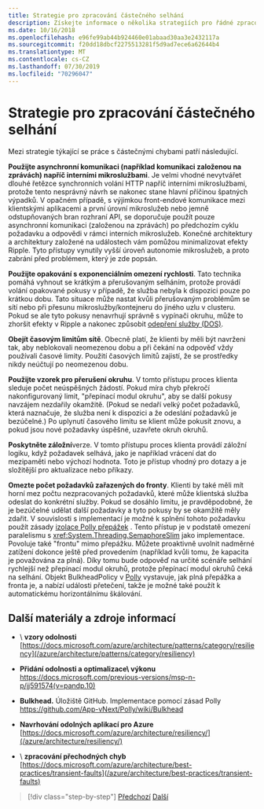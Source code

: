 ```yaml
---
title: Strategie pro zpracování částečného selhání
description: Získejte informace o několika strategiích pro řádné zpracování částečných selhání.
ms.date: 10/16/2018
ms.openlocfilehash: e96fe99ab44b924460e01abaad30aa3e2432117a
ms.sourcegitcommit: f20dd18dbcf2275513281f5d9ad7ece6a62644b4
ms.translationtype: MT
ms.contentlocale: cs-CZ
ms.lasthandoff: 07/30/2019
ms.locfileid: "70296047"
---
```

# <a name="strategies-to-handle-partial-failure"></a>Strategie pro zpracování částečného selhání

Mezi strategie týkající se práce s částečnými chybami patří následující.

**Použijte asynchronní komunikaci (například komunikaci založenou na zprávách) napříč interními mikroslužbami**. Je velmi vhodné nevytvářet dlouhé řetězce synchronních volání HTTP napříč interními mikroslužbami, protože tento nesprávný návrh se nakonec stane hlavní příčinou špatných výpadků. V opačném případě, s výjimkou front-endové komunikace mezi klientskými aplikacemi a první úrovní mikroslužeb nebo jemně odstupňovaných bran rozhraní API, se doporučuje použít pouze asynchronní komunikaci (založenou na zprávách) po předchozím cyklu požadavku a odpovědi v rámci interních mikroslužeb. Konečné architektury a architektury založené na událostech vám pomůžou minimalizovat efekty Ripple. Tyto přístupy vynutily vyšší úroveň autonomie mikroslužeb, a proto zabrání před problémem, který je zde popsán.

**Použijte opakování s exponenciálním omezení rychlosti**. Tato technika pomáhá vyhnout se krátkým a přerušovaným selháním, protože provádí volání opakované pokusy v případě, že služba nebyla k dispozici pouze po krátkou dobu. Tato situace může nastat kvůli přerušovaným problémům se sítí nebo při přesunu mikroslužby/kontejneru do jiného uzlu v clusteru. Pokud se ale tyto pokusy nenavrhují správně s vypínači okruhu, může to zhoršit efekty v Ripple a nakonec způsobit [odepření služby (DOS)](https://en.wikipedia.org/wiki/Denial-of-service_attack).

**Obejít časovým limitům sítě**. Obecně platí, že klienti by měli být navrženi tak, aby neblokovali neomezenou dobu a při čekání na odpověď vždy používali časové limity. Použití časových limitů zajistí, že se prostředky nikdy neúčtují po neomezenou dobu.

**Použijte vzorek pro přerušení okruhu**. V tomto přístupu proces klienta sleduje počet neúspěšných žádostí. Pokud míra chyb překročí nakonfigurovaný limit, "přepínací modul okruhu", aby se další pokusy navzájem nezdařily okamžitě. (Pokud se nedaří velký počet požadavků, která naznačuje, že služba není k dispozici a že odeslání požadavků je bezúčelné.) Po uplynutí časového limitu se klient může pokusit znovu, a pokud jsou nové požadavky úspěšné, uzavřete okruh okruhů.

**Poskytněte záložní**verze. V tomto přístupu proces klienta provádí záložní logiku, když požadavek selhává, jako je například vrácení dat do mezipaměti nebo výchozí hodnota. Toto je přístup vhodný pro dotazy a je složitější pro aktualizace nebo příkazy.

**Omezte počet požadavků zařazených do fronty**. Klienti by také měli mít horní mez počtu nezpracovaných požadavků, které může klientská služba odeslat do konkrétní služby. Pokud se dosáhlo limitu, je pravděpodobné, že je bezúčelné udělat další požadavky a tyto pokusy by se okamžitě měly zdařit. V souvislosti s implementací je možné k splnění tohoto požadavku použít zásady [izolace Polly přepážek](https://github.com/App-vNext/Polly/wiki/Bulkhead) . Tento přístup je v podstatě omezení paralelismu s <xref:System.Threading.SemaphoreSlim> jako implementace. Povoluje také "frontu" mimo přepážku. Můžete proaktivně uvolnit nadměrné zatížení dokonce ještě před provedením (například kvůli tomu, že kapacita je považována za plná). Díky tomu bude odpověď na určité scénáře selhání rychlejší než přepínací modul okruhů, protože přepínací modul okruhů čeká na selhání. Objekt BulkheadPolicy v [Polly](http://www.thepollyproject.org/) vystavuje, jak plná přepážka a fronta je, a nabízí události přetečení, takže je možné také použít k automatickému horizontálnímu škálování.

## <a name="additional-resources"></a>Další materiály a zdroje informací

- \ **vzory odolnosti**
  [https://docs.microsoft.com/azure/architecture/patterns/category/resiliency](/azure/architecture/patterns/category/resiliency)

- **Přidání odolnosti a optimalizace\ výkonu**
  <https://docs.microsoft.com/previous-versions/msp-n-p/jj591574(v=pandp.10)>

- **Bulkhead.** Úložiště GitHub. Implementace pomocí zásad Polly \
  <https://github.com/App-vNext/Polly/wiki/Bulkhead>

- **Navrhování odolných aplikací pro Azure**\
  [https://docs.microsoft.com/azure/architecture/resiliency/](/azure/architecture/resiliency/)

- \ **zpracování přechodných chyb**
  [https://docs.microsoft.com/azure/architecture/best-practices/transient-faults](/azure/architecture/best-practices/transient-faults)

>[!div class="step-by-step"]
>[Předchozí](handle-partial-failure.md)
>[Další](implement-retries-exponential-backoff.md)
